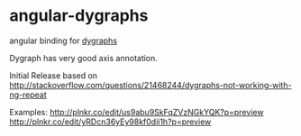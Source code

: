 angular-dygraphs
================

angular binding for <a href="http://dygraphs.com/">dygraphs</a>

Dygraph has very good axis annotation. 

Initial Release based on
<a href="http://stackoverflow.com/questions/21468244/dygraphs-not-working-with-ng-repeat">
http://stackoverflow.com/questions/21468244/dygraphs-not-working-with-ng-repeat</a>

Examples:
http://plnkr.co/edit/us9abu9SkFqZVzNGkYQK?p=preview
<br/>
http://plnkr.co/edit/yRDcn36yEy98kf0dii1h?p=preview
